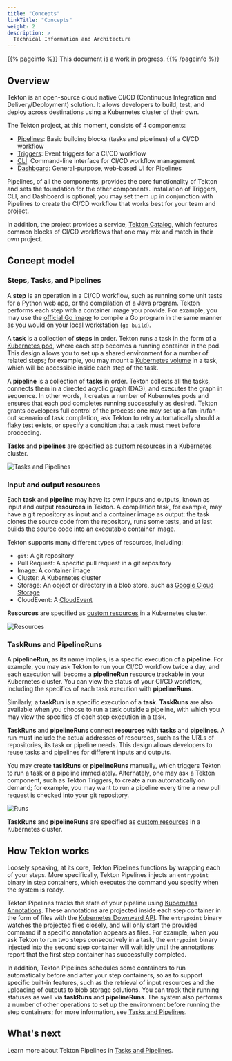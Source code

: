 ```yaml
---
title: "Concepts"
linkTitle: "Concepts"
weight: 2
description: >
  Technical Information and Architecture 
---
```


{{% pageinfo %}}
This document is a work in progress.
{{% /pageinfo %}}

## Overview

Tekton is an open-source cloud native CI/CD (Continuous Integration and
Delivery/Deployment) solution. It allows developers to build, test, and
deploy across destinations using a Kubernetes cluster of their own.

The Tekton project, at this moment, consists of 4 components:

* [Pipelines](/docs/pipelines): Basic building blocks (tasks and pipelines) of a CI/CD workflow
* [Triggers](/docs/triggers): Event triggers for a CI/CD workflow
* [CLI](/docs/cli): Command-line interface for CI/CD workflow management
* [Dashboard](/docs/dashboard): General-purpose, web-based UI for Pipelines

Pipelines, of all the components, provides the core functionality of
Tekton and sets the foundation for the other components. Installation of
Triggers, CLI, and Dashboard is optional; you may set them up in conjunction
with Pipelines to create the CI/CD workflow that works best for your team
and project.

In addition, the project provides a service, [Tekton Catalog](/docs/catalog),
which features common blocks of CI/CD workflows that one may mix and match
in their own project.

## Concept model

### Steps, Tasks, and Pipelines

A **step** is an operation in a CI/CD workflow, such as running some unit tests
for a Python web app, or the compilation of a Java program. Tekton performs
each step with a container image you provide. For example, you may use the
[official Go image](https://hub.docker.com/_/golang) to compile a Go program
in the same manner as you would on your local workstation (`go build`).

A **task** is a collection of **steps** in order. Tekton runs a task in
the form of a [Kubernetes pod](https://kubernetes.io/docs/concepts/workloads/pods/pod-overview/),
where each step becomes a running container in the pod. This design allows you
to set up a shared environment for a number of related steps; for example,
you may mount a [Kubernetes volume](https://kubernetes.io/docs/concepts/storage/volumes/)
in a task, which will be accessible inside each step of the task.

A **pipeline** is a collection of **tasks** in order. Tekton collects all the
tasks, connects them in a directed acyclic graph (DAG), and executes the graph
in sequence. In other words, it creates a number of Kubernetes pods and
ensures that each pod completes running successfully as desired. Tekton grants
developers full control of the process: one may set up a fan-in/fan-out
scenario of task completion, ask Tekton to retry automatically should
a flaky test exists, or specify a condition that a task must meet before
proceeding.

**Tasks** and **pipelines** are specified as [custom resources](https://kubernetes.io/docs/concepts/extend-kubernetes/api-extension/custom-resources/)
in a Kubernetes cluster.

![Tasks and Pipelines](concept-tasks-pipelines.png)

### Input and output resources

Each **task** and **pipeline** may have its own inputs and outputs, known as
input and output **resources** in Tekton. A compilation task, for example, may
have a git repository as input and a container image as output: the task
clones the source code from the repository, runs some tests, and at last
builds the source code into an executable container image.

Tekton supports many different types of resources, including:

* `git`: A git repository
* Pull Request: A specific pull request in a git repository
* Image: A container image
* Cluster: A Kubernetes cluster
* Storage: An object or directory in a blob store, such as [Google Cloud Storage](https://cloud.google.com/storage)
* CloudEvent: A [CloudEvent](https://cloudevents.io)

**Resources** are specified as [custom resources](https://kubernetes.io/docs/concepts/extend-kubernetes/api-extension/custom-resources/)
in a Kubernetes cluster.

![Resources](concept-resources.png)

### TaskRuns and PipelineRuns

A **pipelineRun**, as its name implies, is a specific execution of a **pipeline**.
For example, you may ask Tekton to run your CI/CD workflow twice a day, and
each execution will become a **pipelineRun** resource trackable in your
Kubernetes cluster. You can view the status of your CI/CD workflow, including
the specifics of each task execution with **pipelineRuns**.

Similarly, a **taskRun** is a specific execution of a **task**. **TaskRuns**
are also available when you choose to run a task outside a pipeline, with
which you may view the specifics of each step execution in a task.

**TaskRuns** and **pipelineRuns** connect **resources** with **tasks** and
**pipelines**. A run must include the actual addresses of resources, such as
the URLs of repositories, its task or pipeline needs. This design allows
developers to reuse tasks and pipelines for different inputs and outputs.

You may create **taskRuns** or **pipelineRuns** manually, which triggers
Tekton to run a task or a pipeline immediately. Alternately, one may ask a
Tekton component, such as Tekton Triggers, to create a run automatically on
demand; for example, you may want to run a pipeline every time a new pull
request is checked into your git repository.

![Runs](concept-runs.png)

**TaskRuns** and **pipelineRuns** are specified as [custom resources](https://kubernetes.io/docs/concepts/extend-kubernetes/api-extension/custom-resources/)
in a Kubernetes cluster.

## How Tekton works

Loosely speaking, at its core, Tekton Pipelines functions by wrapping each
of your steps. More specifically, Tekton Pipelines injects an `entrypoint`
binary in step containers, which executes the command you specify when
the system is ready.

Tekton Pipelines tracks the state of your pipeline using
[Kubernetes Annotations](https://kubernetes.io/docs/concepts/overview/working-with-objects/annotations/).
These annotations are projected inside each step container in the form
of files with the
[Kubernetes Downward API](https://kubernetes.io/docs/tasks/inject-data-application/downward-api-volume-expose-pod-information/#the-downward-api).
The `entrypoint` binary watches the projected files closely, and will only
start the provided command if a specific annotation appears as files. For
example, when you ask Tekton to run two steps consecutively in a task,
the `entrypoint` binary injected into the second step container will
wait idly until the annotations report that the first step container
has successfully completed.

In addition, Tekton Pipelines schedules some containers to run automatically
before and after your step containers, so as to support specific built-in
features, such as the retrieval of input resources and the uploading of
outputs to blob storage solutions. You can track their running statuses as
well via **taskRuns** and **pipelineRuns**. The system also performs a number
of other operations to set up the environment before running the step
containers; for more information, see [Tasks and Pipelines](/docs/pipelines).

## What's next

Learn more about Tekton Pipelines in [Tasks and Pipelines](/docs/pipelines).
